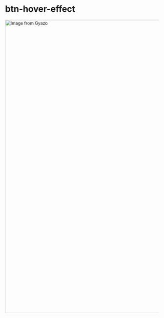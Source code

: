 # btn-hover-effect


<a href="https://gyazo.com/4719147536a0cbc07884adbdffb522c3"><img src="https://i.gyazo.com/4719147536a0cbc07884adbdffb522c3.gif" alt="Image from Gyazo" width="960"/></a>